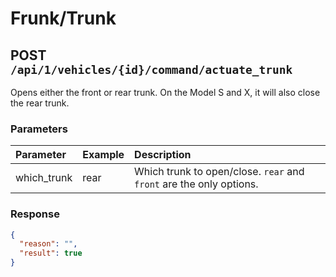 # Frunk/Trunk

## POST `/api/1/vehicles/{id}/command/actuate_trunk`

Opens either the front or rear trunk. On the Model S and X, it will also close the rear trunk.

### Parameters

| Parameter   | Example | Description                                                         |
| :---------- | :------ | :------------------------------------------------------------------ |
| which_trunk | rear    | Which trunk to open/close. `rear` and `front` are the only options. |

### Response

```json
{
  "reason": "",
  "result": true
}
```

